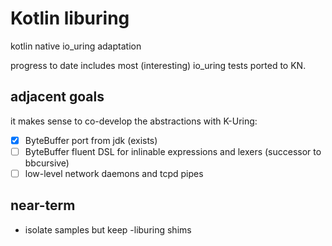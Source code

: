 # Kotlin liburing

kotlin native io_uring adaptation 

progress to date includes most (interesting) io_uring tests ported to KN.



## adjacent goals

it makes sense to co-develop the abstractions with K-Uring:

* [x] ByteBuffer port from jdk (exists)
* [ ] ByteBuffer fluent DSL for inlinable expressions and lexers (successor to bbcursive)
* [ ] low-level network daemons and tcpd pipes

## near-term

* isolate samples but keep -liburing shims 
  